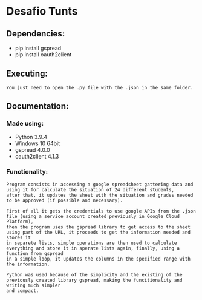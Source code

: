 # Desafio Tunts

## Dependencies:

* pip install gspread
* pip install oauth2client

## Executing:

    You just need to open the .py file with the .json in the same folder.

## Documentation:

### Made using:
* Python 3.9.4 
* Windows 10 64bit
* gspread 4.0.0
* oauth2client 4.1.3

### Functionality:

    Program consists in accessing a google spreadsheet gattering data and using it for calculate the situation of 24 different students,
    after that, it updates the sheet with the situation and grades needed to be approved (if possible and necessary).

    First of all it gets the credentials to use google APIs from the .json file (using a service account created previously in Google Cloud Platform),
    then the program uses the gspread library to get access to the sheet using part of the URL, it proceeds to get the information needed and stores it
    in separete lists, simple operations are then used to calculate everything and store it in sperate lists again, finally, using a function from gspread
    in a simple loop, it updates the columns in the specified range with the information.

    Python was used because of the simplicity and the existing of the previously created library gspread, making the funcitionality and writing much simpler
    and compact.